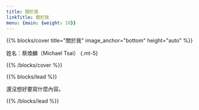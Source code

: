 ```yaml
---
title: 關於我
linkTitle: 關於我
menu: {main: {weight: 10}}
---
```


{{% blocks/cover title="關於我" image_anchor="bottom" height="auto" %}}

姓名：蔡煥麟（Michael Tsai）
{.mt-5}

{{% /blocks/cover %}}

{{% blocks/lead %}}

還沒想好要寫什麼內容。

{{% /blocks/lead %}}

